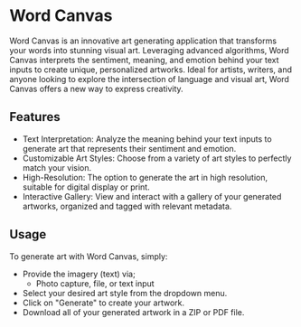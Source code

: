 # Word Canvas
Word Canvas is an innovative art generating application that transforms your words into stunning visual art. Leveraging advanced algorithms, Word Canvas interprets the sentiment, meaning, and emotion behind your text inputs to create unique, personalized artworks. Ideal for artists, writers, and anyone looking to explore the intersection of language and visual art, Word Canvas offers a new way to express creativity.

## Features
  - Text Interpretation: Analyze the meaning behind your text inputs to generate art that represents their sentiment and emotion.
  - Customizable Art Styles: Choose from a variety of art styles to perfectly match your vision.
  - High-Resolution: The option to generate the art in high resolution, suitable for digital display or print.
  - Interactive Gallery: View and interact with a gallery of your generated artworks, organized and tagged with relevant metadata.

## Usage
To generate art with Word Canvas, simply:

  - Provide the imagery (text) via;
    - Photo capture, file, or text input
  - Select your desired art style from the dropdown menu.
  - Click on "Generate" to create your artwork.
  - Download all of your generated artwork in a ZIP or PDF file.
